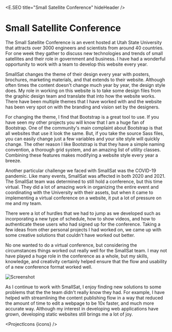 <script>
  import * as E from "$components/Elemental";
  import ProjectIcons from "$components/ProjectIcons.svelte"
  import ProjectBtnLink from "$components/ProjectBtnLink.svelte"
  import ProjectSmallSatArchive from "$components/ProjectSmallSatArchive.svelte"
  let icons = [
    "Nuxt",
    "Figma",
    "Bootstrap-Vue",
    "Sass",
    "Node-JS",
    "Bash",
  ]
</script>

<E.SEO title="Small Satellite Conference" hideHeader  />

# Small Satellite Conference

The Small Satellite Conference is an event hosted at Utah State University that attracts over 3000 engineers and scientists from around 40 countries. For one week they gather to discuss new technologies and trends of small satellites and their role in government and business. I have had a wonderful opportunity to work with a team to develop this website every year.

SmallSat changes the theme of their design every year with posters, brochures, marketing materials, and that extends to their website. Although often times the content doesn't change much year by year, the design style does. My role in working on this website is to take some design files from the graphic design team and translate that into how the website works. There have been multiple themes that I have worked with and the website has been very spot on with the branding and vision set by the designers.

<ProjectSmallSatArchive /> 

For changing the theme, I find that Bootstrap is a great tool to use. If you have seen my other projects you will know that I am a huge fan of Bootstrap. One of the community's main complaint about Bootstrap is that all websites that use it look the same. But, if you take the source Sass files, you can easily change just a few variables and your site style will quickly change. The other reason I like Bootstrap is that they have a simple naming convention, a thorough grid system, and an amazing list of utility classes. Combining these features makes modifying a website style every year a breeze.

Another particular challenge we faced with SmallSat was the COVID-19 pandemic. Like many events, SmallSat was affected in both 2020 and 2021. The SmallSat team was determined to still hold a conference, but this time virtual. They did a lot of amazing work in organizing the entire event and coordinating with the University with their assets, but when it came to implementing a virtual conference on a website, it put a lot of pressure on me and my team.

There were a lot of hurdles that we had to jump as we developed such as incorporating a new type of schedule, how to show videos, and how to authenticate these users who had signed up for the conference. Taking a few ideas from other personal projects I had worked on, we came up with some creative solutions that couldn't have worked out better.

No one wanted to do a virtual conference, but considering the circumstances things worked out really well for the SmallSat team. I may not have played a huge role in the conference as a whole, but my skills, knowledge, and creativity certainly helped ensure that the flow and usability of a new conference format worked well.

<img src="/images/optimized/projects/smallsat/lg_smallsat-screenshot.png" alt="Screenshot" />

<ProjectBtnLink href="https://smallsat.org"></ProjectBtnLink>

As I continue to work with SmallSat, I enjoy finding new solutions to some problems that the the team didn't really know they had. For example, I have helped with streamlining the content publishing flow in a way that reduced the amount of time to edit a webpage to be 10x faster, and much more accurate way. Although my interest in developing web applications have grown, developing static websites still brings me a lot of joy.

<ProjectIcons {icons} />